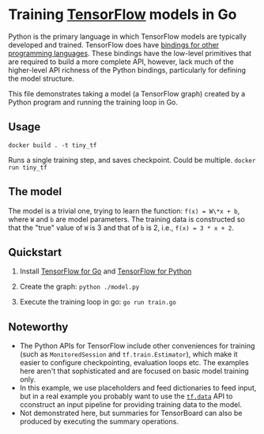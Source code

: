 # Training [TensorFlow](https://www.tensorflow.org) models in Go

Python is the primary language in which TensorFlow models are typically
developed and trained. TensorFlow does have [bindings for other programming
languages](https://www.tensorflow.org/api_docs/). These bindings have the
low-level primitives that are required to build a more complete API, however,
lack much of the higher-level API richness of the Python bindings, particularly
for defining the model structure.

This file demonstrates taking a model (a TensorFlow graph) created by a Python
program and running the training loop in Go.

## Usage

`docker build . -t tiny_tf`

Runs a single training step, and saves checkpoint. Could be multiple.
`docker run tiny_tf`

## The model

The model is a trivial one, trying to learn the function: `f(x) = W\*x + b`,
where `W` and `b` are model parameters. The training data is constructed so that
the "true" value of `W` is 3 and that of `b` is 2, i.e., `f(x) = 3 * x + 2`.

## Quickstart

1.  Install [TensorFlow for Go](https://github.com/tensorflow/tensorflow/tree/master/tensorflow/go/README.md)
    and [TensorFlow for Python](https://www.tensorflow.org/install/)

2.  Create the graph: `python ./model.py`

3.  Execute the training loop in go: `go run train.go`

## Noteworthy

-   The Python APIs for TensorFlow include other conveniences for training (such
    as `MonitoredSession` and `tf.train.Estimator`), which make it easier to
    configure checkpointing, evaluation loops etc. The examples here aren't that
    sophisticated and are focused on basic model training only.
-   In this example, we use placeholders and feed dictionaries to feed input,
    but in a real example you probably want to use the
    [`tf.data`](https://www.tensorflow.org/programmers_guide/datasets) API to
    cconstruct an input pipeline for providing training data to the model.
-   Not demonstrated here, but summaries for TensorBoard can also be produced by
    executing the summary operations.

